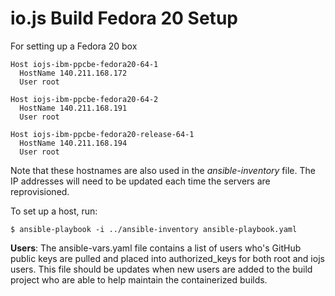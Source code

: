 # io.js Build Fedora 20 Setup

For setting up a Fedora 20 box

```text
Host iojs-ibm-ppcbe-fedora20-64-1
  HostName 140.211.168.172
  User root

Host iojs-ibm-ppcbe-fedora20-64-2
  HostName 140.211.168.191
  User root

Host iojs-ibm-ppcbe-fedora20-release-64-1
  HostName 140.211.168.194
  User root
```

Note that these hostnames are also used in the *ansible-inventory* file. The IP addresses will need to be updated each time the servers are reprovisioned.

To set up a host, run:

```text
$ ansible-playbook -i ../ansible-inventory ansible-playbook.yaml
```

**Users**: The ansible-vars.yaml file contains a list of users who's GitHub public keys are pulled and placed into authorized_keys for both root and iojs users. This file should be updates when new users are added to the build project who are able to help maintain the containerized builds.

